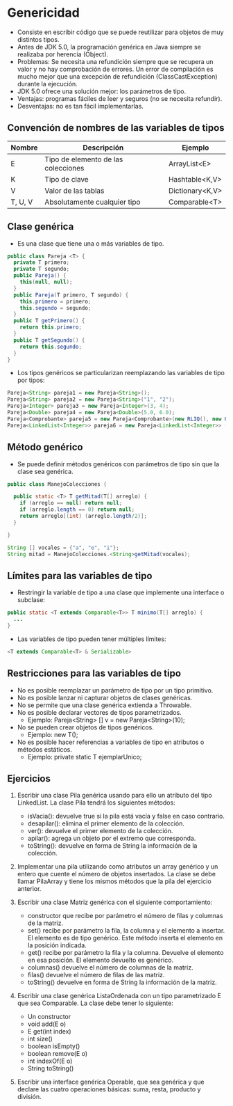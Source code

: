 # Genericidad

* Consiste en escribir código que se puede reutilizar para objetos de muy distintos tipos.
* Antes de JDK 5.0, la programación genérica en Java siempre se realizaba por herencia (Object).
* Problemas: Se necesita una refundición siempre que se recupera un valor y no hay comprobación de errores. Un error de compilación es mucho mejor que una excepción de refundición (ClassCastException) durante la ejecución.
* JDK 5.0 ofrece una solución mejor: los parámetros de tipo.
* Ventajas: programas fáciles de leer y seguros (no se necesita refundir).
* Desventajas: no es tan fácil implementarlas.

## Convención de nombres de las variables de tipos

| Nombre | Descripción | Ejemplo |
| -- | -- | -- |
| E | Tipo de elemento de las colecciones | ArrayList\<E> |
| K | Tipo de clave | Hashtable<K,V> |
| V | Valor de las tablas | Dictionary<K,V> |
| T, U, V | Absolutamente cualquier tipo | Comparable\<T> |

## Clase genérica

* Es una clase que tiene una o más variables de tipo.

```java
public class Pareja <T> {
  private T primero;
  private T segundo;
  public Pareja() {
    this(null, null); 
  }
  public Pareja(T primero, T segundo) {
    this.primero = primero; 
    this.segundo = segundo;
  }
  public T getPrimero() {
    return this.primero; 
  }
  public T getSegundo() {
    return this.segundo; 
  }
}
```

* Los tipos genéricos se particularizan reemplazando las variables de tipo por tipos:

```java
Pareja<String> pareja1 = new Pareja<String>();
Pareja<String> pareja2 = new Pareja<String>("1", "2");
Pareja<Integer> pareja3 = new Pareja<Integer>(3, 4);
Pareja<Double> pareja4 = new Pareja<Double>(5.0, 6.0);
Pareja<Comprobante> pareja5 = new Pareja<Comprobante>(new RLIQ(), new OPPRE());
Pareja<LinkedList<Integer>> pareja6 = new Pareja<LinkedList<Integer>> (new LinkedList<Integer>(), new LinkedList<Integer>());
```

## Método genérico

* Se puede definir métodos genéricos con parámetros de tipo sin que la clase sea genérica.

```java
public class ManejoColecciones {

  public static <T> T getMitad(T[] arreglo) {
    if (arreglo == null) return null;
    if (arreglo.length == 0) return null;
    return arreglo[(int) (arreglo.length/2)];
  }

}
```

```java
String [] vocales = {"a", "e", "i"};
String mitad = ManejoColecciones.<String>getMitad(vocales);
```

## Límites para las variables de tipo

* Restringir la variable de tipo a una clase que implemente una interface o subclase:

```java
public static <T extends Comparable<T>> T minimo(T[] arreglo) {
  ...
}
```

* Las variables de tipo pueden tener múltiples límites:

```java
<T extends Comparable<T> & Serializable>
```

## Restricciones para las variables de tipo

* No es posible reemplazar un parámetro de tipo por un tipo primitivo.
* No es posible lanzar ni capturar objetos de clases genéricas.
* No se permite que una clase genérica extienda a Throwable.
* No es posible declarar vectores de tipos parametrizados.
  * Ejemplo: Pareja\<String> [] v = new Pareja\<String>(10);
* No se pueden crear objetos de tipos genéricos.
  * Ejemplo: new T();
* No es posible hacer referencias a variables de tipo en atributos o métodos estáticos.
  * Ejemplo: private static T ejemplarUnico;

## Ejercicios

1. Escribir una clase Pila genérica usando para ello un atributo del tipo LinkedList. La clase Pila tendrá los siguientes métodos:
    * isVacia(): devuelve true si la pila está vacía y false en caso contrario.
    * desapilar(): elimina el primer elemento de la colección.
    * ver(): devuelve el primer elemento de la colección.
    * apilar(): agrega un objeto por el extremo que corresponda.
    * toString(): devuelve en forma de String la información de la colección.

1. Implementar una pila utilizando como atributos un array genérico y un entero que cuente el número de objetos insertados. La clase se debe llamar PilaArray y tiene los mismos métodos que la pila del ejercicio anterior.

1. Escribir una clase Matriz genérica con el siguiente comportamiento:
    * constructor que recibe por parámetro el número de filas y columnas de la matriz.
    * set() recibe por parámetro la fila, la columna y el elemento a insertar. El elemento es de tipo genérico. Este método inserta el elemento en la posición indicada.
    * get() recibe por parámetro la fila y la columna. Devuelve el elemento en esa posición. El elemento devuelto es genérico.
    * columnas() devuelve el número de columnas de la matriz.
    * filas() devuelve el número de filas de las matriz.
    * toString() devuelve en forma de String la información de la matriz.

1. Escribir una clase genérica ListaOrdenada con un tipo parametrizado E que sea Comparable. La clase debe tener lo siguiente:
    * Un constructor
    * void add(E o)
    * E get(int index)
    * int size()
    * boolean isEmpty()
    * boolean remove(E o)
    * int indexOf(E o)
    * String toString()

1. Escribir una interface genérica Operable, que sea genérica y que declare las cuatro operaciones básicas: suma, resta, producto y división.
